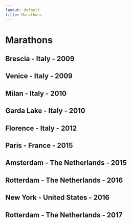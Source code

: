 ```yaml
---
layout: default
title: Marathons
---
```


Marathons
=======================

Brescia - Italy - 2009
-------

Venice - Italy - 2009
-------

Milan - Italy - 2010
-------

Garda Lake - Italy - 2010
-------

Florence - Italy - 2012
-------

Paris - France - 2015
-------

Amsterdam - The Netherlands - 2015
-------

Rotterdam - The Netherlands - 2016
-------

New York - United States - 2016
-------

Rotterdam - The Netherlands - 2017
-------